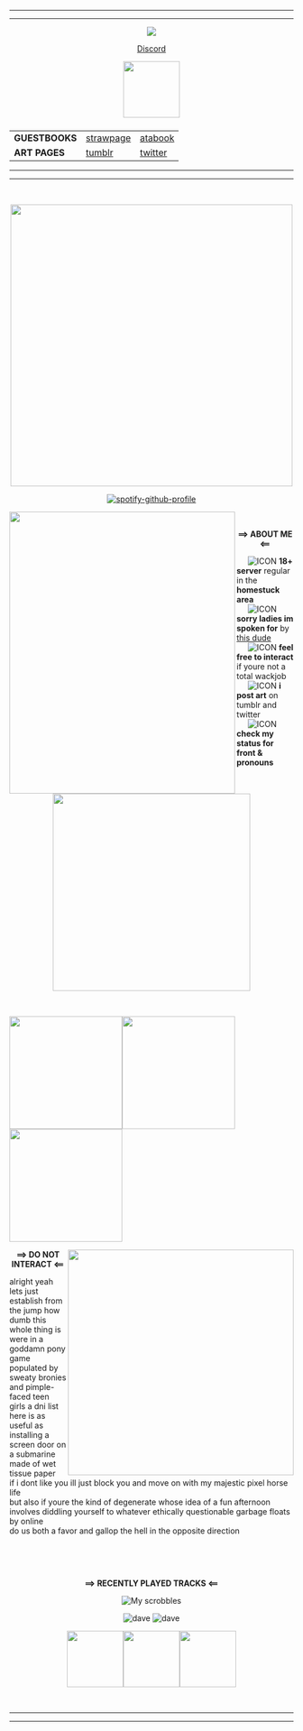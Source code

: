 <hr>
<hr>

*<p align=center>* ![](https://komarev.com/ghpvc/?username=Gatixan&style=plastic&color=e00707&label=peep+counter) 
*<p align=center>* [Discord](https://discord.gg/D8NmgD5v8Q)
*<p align=center>* <img src="https://file.garden/ZK4cpCacLGUL75Nl/sbahj" width="100" align="center"> <br>
<h3>
<table align="center">
 <tr>
   <td><b>GUESTBOOKS</b></td>
   <td><a href="halexe.straw.page">strawpage</a></td>
   <td><a href="https://turnteched.atabook.org">atabook</a></td>
 <tr>
    <td><b>ART PAGES</b></td>
    <td><a href="https://tumblr.com/gatixan">tumblr</a></td>
    <td><a href="https://twitter.com/gatixan">twitter</a></td>
  </tr>
</table>
  </p>
</h3>

<hr>
<hr>
<br>
<p align=center> <img src="https://file.garden/ZK4cpCacLGUL75Nl/welcom.jpg" width="500" align="center">
  
*<p align=center>* [![spotify-github-profile](https://spotify-github-profile.kittinanx.com/api/view?uid=syzapar9fkwrrwc8n81shqmo1&cover_image=true&theme=novatorem&show_offline=true&background_color=121212&interchange=false&bar_color=e32400&bar_color_cover=false)](https://github.com/kittinan/spotify-github-profile)

<img src="https://file.garden/ZK4cpCacLGUL75Nl/bathroom.png" width="400" height="500" align="left">

&nbsp;&nbsp;&nbsp;&nbsp; <p align=center> **==> ABOUT ME <==**

&nbsp;&nbsp;&nbsp;&nbsp; ![ICON](https://file.garden/ZK4cpCacLGUL75Nl/daveicon.gif) **18+ server** regular in the **homestuck area**       
&nbsp;&nbsp;&nbsp;&nbsp; ![ICON](https://file.garden/ZK4cpCacLGUL75Nl/daveicon.gif) **sorry ladies im spoken for** by [this dude](https://github.com/dirkuu)                 
&nbsp;&nbsp;&nbsp;&nbsp; ![ICON](https://file.garden/ZK4cpCacLGUL75Nl/daveicon.gif) **feel free to interact** if youre not a total wackjob     
&nbsp;&nbsp;&nbsp;&nbsp; ![ICON](https://file.garden/ZK4cpCacLGUL75Nl/daveicon.gif) **i post art** on tumblr and twitter             
&nbsp;&nbsp;&nbsp;&nbsp; ![ICON](https://file.garden/ZK4cpCacLGUL75Nl/daveicon.gif) **check my status for front & pronouns**       
&nbsp;&nbsp;&nbsp;&nbsp;
*<p align=center>* <img src="https://file.garden/ZK4cpCacLGUL75Nl/awyeahbitches.gif" width="350" align="center">

&nbsp;&nbsp;&nbsp;&nbsp;
*<p align=left>* <img src="https://file.garden/ZK4cpCacLGUL75Nl/Pieceofshit.webp" width="200"><img src="https://file.garden/ZK4cpCacLGUL75Nl/Pieceofshit.webp" width="200"><img src="https://file.garden/ZK4cpCacLGUL75Nl/Pieceofshit.webp" width="200">
<br clear="all">

<img src="https://file.garden/ZK4cpCacLGUL75Nl/ecocnomy.png" width="400" align="right">

*<p align=center>* **==> DO NOT INTERACT <==**<br>
*<p align=left>* alright yeah lets just establish from the jump how dumb this whole thing is<br>
were in a goddamn pony game populated by sweaty bronies and pimple-faced teen girls a dni list here is as useful as installing a screen door on a submarine made of wet tissue paper<br>
if i dont like you ill just block you and move on with my majestic pixel horse life<br>
but also if youre the kind of degenerate whose idea of a fun afternoon involves diddling yourself to whatever ethically questionable garbage floats by online<br>
do us both a favor and gallop the hell in the opposite direction<br>

&nbsp;&nbsp;&nbsp;&nbsp;

<br clear="all">

*<p align=center>* **==> RECENTLY PLAYED TRACKS <==** <br>
*<p align=center>*![My scrobbles](https://lastfm-recently-played.vercel.app/api?user=photolatry&width=500&header_style=compact_stats_only&border_radius=5)</p>
*<p align=center>* ![dave](https://file.garden/ZK4cpCacLGUL75Nl/daveshine.gif) ![dave](https://file.garden/ZK4cpCacLGUL75Nl/didsomeone.gif)</p>
*<p align=center>*  <img src="https://file.garden/ZK4cpCacLGUL75Nl/bumpin.gif" width="100"><img src="https://file.garden/ZK4cpCacLGUL75Nl/puppetassdrown.gif" width="100"><img src="https://file.garden/ZK4cpCacLGUL75Nl/puppetkiller.gif" width="100"> </p>

<br clear="all">

<hr>
<hr>
